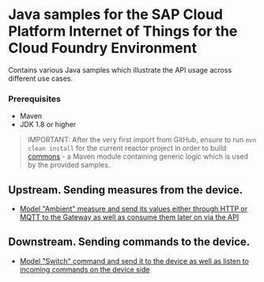 # Java samples for the SAP Cloud Platform Internet of Things for the Cloud Foundry Environment

Contains various Java samples which illustrate the API usage across different use cases.

### Prerequisites

* Maven
* JDK 1.8 or higher

>IMPORTANT: After the very first import from GitHub, ensure to run `mvn clean install` for the current reactor project in order to build [commons](./commons) - a Maven module containing generic logic which is used by the provided samples.

## Upstream. Sending measures from the device.

* [Model "Ambient" measure and send its values either through HTTP or MQTT to the Gateway as well as consume them later on via the API](./send-measure)

## Downstream. Sending commands to the device.

* [Model "Switch" command and send it to the device as well as listen to incoming commands on the device side](./send-command)